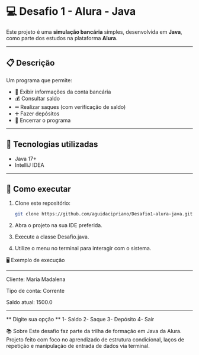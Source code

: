 # 💻 Desafio 1 - Alura - Java

Este projeto é uma **simulação bancária** simples, desenvolvida em **Java**, como parte dos estudos na plataforma **Alura**.

---

## 📋 Descrição

Um programa que permite:
- 📄 Exibir informações da conta bancária
- 💰 Consultar saldo
- ➖ Realizar saques (com verificação de saldo)
- ➕ Fazer depósitos
- 🚪 Encerrar o programa

---

## 🚀 Tecnologias utilizadas

- Java 17+
- IntelliJ IDEA

---

## 🎯 Como executar

1. Clone este repositório:
   ```bash
   git clone https://github.com/aguidacipriano/Desafio1-alura-java.git

1. Abra o projeto na sua IDE preferida.

2. Execute a classe Desafio.java.

3. Utilize o menu no terminal para interagir com o sistema.

🖥️ Exemplo de execução

*****************************

Cliente: Maria Madalena

Tipo de conta: Corrente

Saldo atual: 1500.0

****************************

** Digite sua opção **
1- Saldo
2- Saque
3- Depósito
4- Sair

📚 Sobre
Este desafio faz parte da trilha de formação em Java da Alura.
Projeto feito com foco no aprendizado de estrutura condicional, laços de repetição e manipulação de entrada de dados via terminal.
